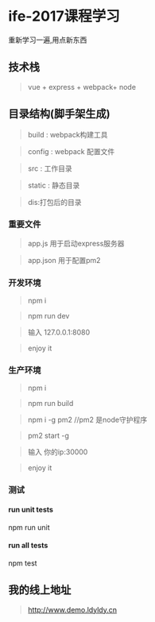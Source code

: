 # ife-2017课程学习
重新学习一遍,用点新东西

## 技术栈
> vue + express + webpack+ node

## 目录结构(脚手架生成)

> build : webpack构建工具

> config : webpack 配置文件

> src : 工作目录

> static : 静态目录

> dis:打包后的目录

### 重要文件
> app.js    用于启动express服务器

> app.json  用于配置pm2

### 开发环境

> npm i

> npm run dev

> 输入 127.0.0.1:8080

>enjoy it

### 生产环境

> npm i

> npm run build

> npm i -g pm2 //pm2 是node守护程序

> pm2 start -g

> 输入 你的ip:30000

>enjoy it

### 测试

#### run unit tests

npm run unit

#### run all tests

npm test

## 我的线上地址

> http://www.demo.ldyldy.cn
